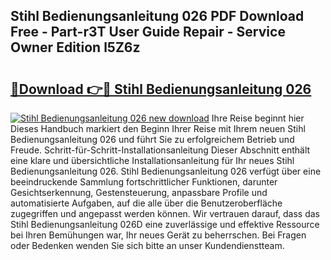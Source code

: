 ## Stihl Bedienungsanleitung 026 PDF Download Free - Part-r3T User Guide Repair - Service Owner Edition l5Z6z

# <h2><a href="http://df219b.blite.top/?on=Stihl+Bedienungsanleitung+026">🔗Download 👉🔴 Stihl Bedienungsanleitung 026</a></h2>

[![Stihl Bedienungsanleitung 026 new download](https://i.imgur.com/lujVjoI.png)](http://df219b.blite.top/?on=Stihl+Bedienungsanleitung+026)
Ihre Reise beginnt hier Dieses Handbuch markiert den Beginn Ihrer Reise mit Ihrem neuen Stihl Bedienungsanleitung 026 und führt Sie zu erfolgreichem Betrieb und Freude. Schritt-für-Schritt-Installationsanleitung Dieser Abschnitt enthält eine klare und übersichtliche Installationsanleitung für Ihr neues Stihl Bedienungsanleitung 026. Stihl Bedienungsanleitung 026 verfügt über eine beeindruckende Sammlung fortschrittlicher Funktionen, darunter Gesichtserkennung, Gestensteuerung, anpassbare Profile und automatisierte Aufgaben, auf die alle über die Benutzeroberfläche zugegriffen und angepasst werden können. Wir vertrauen darauf, dass das Stihl Bedienungsanleitung 026D eine zuverlässige und effektive Ressource bei Ihren Bemühungen war, Ihr neues Gerät zu beherrschen. Bei Fragen oder Bedenken wenden Sie sich bitte an unser Kundendienstteam.
